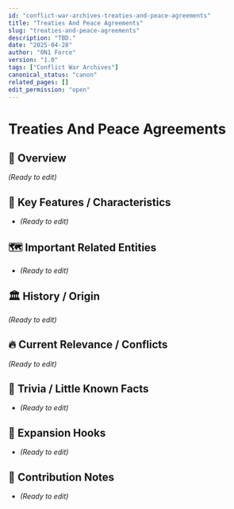 ```yaml
---
id: "conflict-war-archives-treaties-and-peace-agreements"
title: "Treaties And Peace Agreements"
slug: "treaties-and-peace-agreements"
description: "TBD."
date: "2025-04-28"
author: "0N1 Force"
version: "1.0"
tags: ["Conflict War Archives"]
canonical_status: "canon"
related_pages: []
edit_permission: "open"
---
```


# Treaties And Peace Agreements

## 📖 Overview
_(Ready to edit)_

## 🧩 Key Features / Characteristics
- _(Ready to edit)_

## 🗺️ Important Related Entities
- _(Ready to edit)_

## 🏛 History / Origin
_(Ready to edit)_

## 🔥 Current Relevance / Conflicts
_(Ready to edit)_

## 🎯 Trivia / Little Known Facts
- _(Ready to edit)_

## 🚀 Expansion Hooks
- _(Ready to edit)_

## 🚀 Contribution Notes
- _(Ready to edit)_
